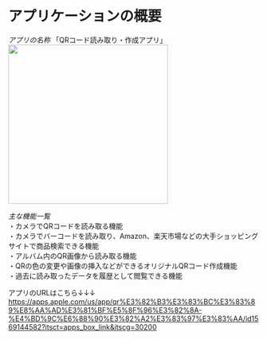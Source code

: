 # アプリケーションの概要
*アプリの名称*
「QRコード読み取り・作成アプリ」<br>
<img src="https://user-images.githubusercontent.com/89064258/132617585-f0869c05-e091-4de6-b58a-f02b30513c96.png" width="320px">


*主な機能一覧*<br>
・カメラでQRコードを読み取る機能<br>
・カメラでバーコードを読み取り、Amazon、楽天市場などの大手ショッピングサイトで商品検索できる機能<br>
・アルバム内のQR画像から読み取る機能<br>
・QRの色の変更や画像の挿入などができるオリジナルQRコード作成機能<br>
・過去に読み取ったデータを履歴として閲覧できる機能<br>

アプリのURLはこちら↓↓↓<br>
[https://apps.apple.com/us/app/qr%E3%82%B3%E3%83%BC%E3%83%89%E8%AA%AD%E3%81%BF%E5%8F%96%E3%82%8A-%E4%BD%9C%E6%88%90%E3%82%A2%E3%83%97%E3%83%AA/id1569144582?itsct=apps_box_link&itscg=30200
](https://apps.apple.com/us/app/qr%E3%82%B3%E3%83%BC%E3%83%89%E8%AA%AD%E3%81%BF%E5%8F%96%E3%82%8A-%E4%BD%9C%E6%88%90%E3%82%A2%E3%83%97%E3%83%AA/id1569144582?itsct=apps_box_link&itscg=30200
)
